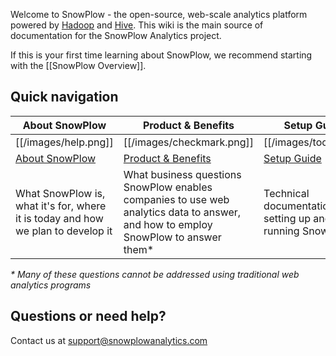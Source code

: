 Welcome to SnowPlow - the open-source, web-scale analytics platform powered by [Hadoop](hadoop) and [Hive](hive). This wiki is the main source of documentation for the SnowPlow Analytics project.

If this is your first time learning about SnowPlow, we recommend starting with the [[SnowPlow Overview]].

## Quick navigation

| About SnowPlow             | Product & Benefits              | Setup Guide          | Analyst's Cookbook                  |
|----------------------------|---------------------------------|-------------------------------|---------------------------|
| [[/images/help.png]] | [[/images/checkmark.png]] | [[/images/tools.png]] | [[/images/chart.png]] |
| [About SnowPlow](wiki/SnowPlow-overview) | [Product & Benefits](wiki/Product-overview)       | [Setup Guide](wiki/SnowPlow-Setup-Guide)                   | [Analyst's Cookbook](wiki/Analysts-cookbook)                |
| What SnowPlow is, what it's for, where it is today and how we plan to develop it | What business questions SnowPlow enables companies to use web analytics data to answer, and how to employ SnowPlow to answer them* | Technical documentation for setting up and running SnowPlow | Recipes (queries) for performing analyses on SnowPlow data using Apache Hive |

_\* Many of these questions *cannot* be addressed using traditional web analytics programs_

## Questions or need help?

Contact us at support@snowplowanalytics.com

[hadoop]: http://hadoop.apache.org/
[hive]: http://hive.apache.org/